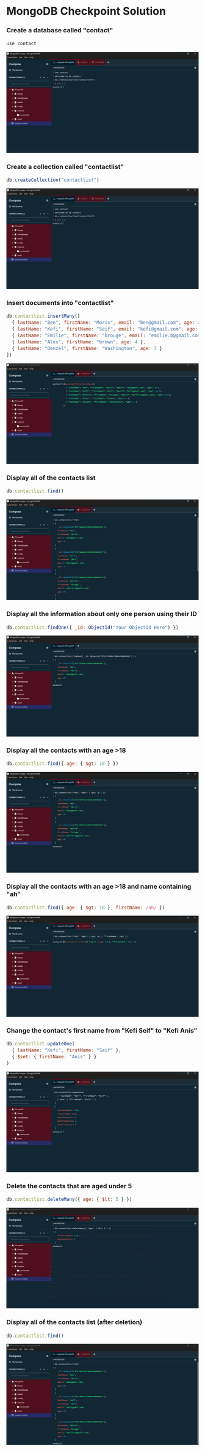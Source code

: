 
# MongoDB Checkpoint Solution


### Create a database called "contact"
```js
use contact
```
![App Screenshot](https://github.com/DjacerMESSAADIA/mongodb-checkpoint/blob/main/screenshots/create%20collection.png?raw=true)

### Create a collection called "contactlist"
```js
db.createCollection("contactlist")
```
![App Screenshot](https://github.com/DjacerMESSAADIA/mongodb-checkpoint/blob/main/screenshots/create%20collection.png?raw=true)

### Insert documents into "contactlist"
```js
db.contactlist.insertMany([
  { lastName: "Ben", firstName: "Moris", email: "ben@gmail.com", age: 26 },
  { lastName: "Kefi", firstName: "Seif", email: "kefi@gmail.com", age: 15 },
  { lastName: "Emilie", firstName: "brouge", email: "emilie.b@gmail.com", age: 40 },
  { lastName: "Alex", firstName: "brown", age: 4 },
  { lastName: "Denzel", firstName: "Washington", age: 3 }
])
```
![App Screenshot](https://github.com/DjacerMESSAADIA/mongodb-checkpoint/blob/main/screenshots/insert%20into%20collection.png?raw=true)

### Display all of the contacts list
```js
db.contactlist.find()
```
![App Screenshot](https://github.com/DjacerMESSAADIA/mongodb-checkpoint/blob/main/screenshots/find%20all.png?raw=true)

### Display all the information about only one person using their ID
```js
db.contactlist.findOne({ _id: ObjectId("Your ObjectId Here") })
```
![App Screenshot](https://github.com/DjacerMESSAADIA/mongodb-checkpoint/blob/main/screenshots/find%20by%20id.png?raw=true)

### Display all the contacts with an age >18
```js
db.contactlist.find({ age: { $gt: 18 } })
```
![App Screenshot](https://github.com/DjacerMESSAADIA/mongodb-checkpoint/blob/main/screenshots/filter%20by%20age.png?raw=true)

### Display all the contacts with an age >18 and name containing "ah"
```js
db.contactlist.find({ age: { $gt: 18 }, firstName: /ah/ })
```
![App Screenshot](https://github.com/DjacerMESSAADIA/mongodb-checkpoint/blob/main/screenshots/filter%20by%20age%20and%20match%20firstname.png?raw=true)

### Change the contact's first name from "Kefi Seif" to "Kefi Anis"
```js
db.contactlist.updateOne(
  { lastName: "Kefi", firstName: "Seif" },
  { $set: { firstName: "Anis" } }
)
```
![App Screenshot](https://github.com/DjacerMESSAADIA/mongodb-checkpoint/blob/main/screenshots/updating%20one.png?raw=true)

### Delete the contacts that are aged under 5
```js
db.contactlist.deleteMany({ age: { $lt: 5 } })
```
![App Screenshot](https://github.com/DjacerMESSAADIA/mongodb-checkpoint/blob/main/screenshots/delete%20by%20age.png?raw=true)

### Display all of the contacts list (after deletion)
```js
db.contactlist.find()
```
![App Screenshot](https://github.com/DjacerMESSAADIA/mongodb-checkpoint/blob/main/screenshots/find%20all%20after%20deletion.png?raw=true)
